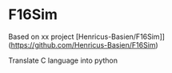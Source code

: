 # F16Sim
 Based on xx project [Henricus-Basien/F16Sim]](https://github.com/Henricus-Basien/F16Sim)
 
 Translate C language into python